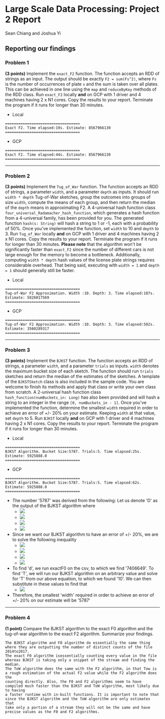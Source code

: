 # Large Scale Data Processing: Project 2 Report
Sean Chiang and Joshua Yi

## Reporting our findings
### Problem 1
**(3 points)** Implement the `exact_F2` function. The function accepts an RDD of strings as an input. The output should be exactly `F2 = sum(Fs^2)`, where `Fs` is the number of occurrences of plate `s` and the sum is taken over all plates. This can be achieved in one line using the `map` and `reduceByKey` methods of the RDD class. Run `exact_F2` locally **and** on GCP with 1 driver and 4 machines having 2 x N1 cores. Copy the results to your report. Terminate the program if it runs for longer than 30 minutes.

  - Local
```
==================================
Exact F2. Time elapsed:19s. Estimate: 8567966130
==================================
```
  - GCP
```
==================================
Exact F2. Time elapsed:44s. Estimate: 8567966130
==================================
```
---
### Problem 2
**(3 points)** Implement the `Tug_of_War` function. The function accepts an RDD of strings, a parameter `width`, and a parameter `depth` as inputs. It should run `width * depth` Tug-of-War sketches, group the outcomes into groups of size `width`, compute the means of each group, and then return the median of the `depth` means in approximating F2. A 4-universal hash function class `four_universal_Radamacher_hash_function`, which generates a hash function from a 4-universal family, has been provided for you. The generated function `hash(s: String)` will hash a string to 1 or -1, each with a probability of 50%. Once you've implemented the function, set `width` to 10 and `depth` to 3. Run `Tug_of_War` locally **and** on GCP with 1 driver and 4 machines having 2 x N1 cores. Copy the results to your report. Terminate the program if it runs for longer than 30 minutes. **Please note** that the algorithm won't be significantly faster than `exact_F2` since the number of different cars is not large enough for the memory to become a bottleneck. Additionally, computing `width * depth` hash values of the license plate strings requires considerable overhead. That being said, executing with `width = 1` and `depth = 1` should generally still be faster.

  - Local
```
==================================
Tug-of-War F2 Approximation. Width :10. Depth: 3. Time elapsed:107s. Estimate: 5826017569
==================================
```
  - GCP
```
==================================
Tug-of-War F2 Approximation. Width :10. Depth: 3. Time elapsed:502s. Estimate: 3560289317
==================================
```
---
### Problem 3
**(3 points)** Implement the `BJKST` function. The function accepts an RDD of strings, a parameter `width`, and a parameter `trials` as inputs. `width` denotes the maximum bucket size of each sketch. The function should run `trials` sketches and return the median of the estimates of the sketches. A template of the `BJKSTSketch` class is also included in the sample code. You are welcome to finish its methods and apply that class or write your own class from scratch. A 2-universal hash function class `hash_function(numBuckets_in: Long)` has also been provided and will hash a string to an integer in the range `[0, numBuckets_in - 1]`. Once you've implemented the function, determine the smallest `width` required in order to achieve an error of +/- 20% on your estimate. Keeping `width` at that value, set `depth` to 5. Run `BJKST` locally **and** on GCP with 1 driver and 4 machines having 2 x N1 cores. Copy the results to your report. Terminate the program if it runs for longer than 30 minutes.

  - Local
```
==================================
BJKST Algorithm. Bucket Size:5787. Trials:5. Time elapsed:25s. Estimate: 5925888.0
==================================
```
  - GCP
```
==================================
BJKST Algorithm. Bucket Size:5787. Trials:5. Time elapsed:62s. Estimate: 5925888.0
==================================
```
  - The number '5787' was derived from the following: Let us denote 'D' as the output of the BJKST algorithm where
    - <img src="https://latex.codecogs.com/png.latex?D=Y_T%202^T" />
    - <img src="https://latex.codecogs.com/png.latex?T=\text%20{%20value%20of%20z%20when%20algorithm%20finishes%20}" />
    - <img src="https://latex.codecogs.com/png.latex?Y_T=\text%20{%20the%20number%20of%20buckets%20}" />
    - <img src="https://latex.codecogs.com/png.latex?d=\text%20{%20the%20exactF0%20value%20}" />
  - Since we want our BJKST algorithm to have an error of +/- 20%, we are to solve the following inequality
    - <img src="https://latex.codecogs.com/png.latex?\lvert(Y_T%202^T%20-%20d)\rvert%3C=0.2*d" />
    - <img src="https://latex.codecogs.com/png.latex?(Y_T%202^T%20-20d)%3C=0.2*d%20\hspace{2%20mm}\text%20{%20and%20}\hspace{2%20mm}%20(Y_T%202^T%20-%20d)%3E=-0.2*d" />
    - <img src="https://latex.codecogs.com/png.latex?(Y_T%202^T)%3C=1.2*d%20\hspace{2%20mm}\text%20{%20and%20}\hspace{2%20mm}%20(Y_T%202^T)%3E=0.8*d" />
    - <img src="https://latex.codecogs.com/png.latex?Y_T%3C=(1.2*d)/2^T%20\hspace{2%20mm}\text%20{%20and%20}\hspace{2%20mm}%20Y_T%3E=(0.8*d)/2^T" />
  - To find 'd', we run exactF0 on the csv, to which we find '7406649'. To find 'T', we will run our BJKST algorithm on an arbitrary value and solve for 'T' from our above equation, to which we found '10'. We can then substitute in these values to find that
    - <img src="https://latex.codecogs.com/png.latex?5786.4453%3C=Y_T%3C=8679.668" />
  - Therefore, the smallest 'width' required in order to achieve an error of +/- 20% on our estimate will be '5787'

---
### Problem 4
**(1 point)** Compare the BJKST algorithm to the exact F0 algorithm and the tug-of-war algorithm to the exact F2 algorithm. Summarize your findings.
```
The BJKST algorithm and F0 algorithm do essentially the same thing where they are outputting the number of distinct counts of the file 2014to2017.
The exact F0 algorithm isessentially counting every value in the file whereas BJKST is taking only a snippet of the stream and finding the median.
The ToW algorithm does the same with the F2 algorithm, in that Tow is a rough estimation of the actual F2 value while the F2 algorithm does the
counting directly. Also, the F0 and F2 algorithms seem to have compiled much faster than the BJKST and ToW algorithm, most likely due to having
a faster runtime with in-built functions. It is important to note that since the BJKST algorithm and the ToW algorithm are only estimates that
take only a portion of a stream they will not be the same and have precise values as the F0 and F2 algorithms.
```
